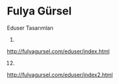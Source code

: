 # Fulya Gürsel
Eduser Tasarımları

1.
http://fulyagursel.com/eduser/index.html

12.
http://fulyagursel.com/eduser/index2.html
